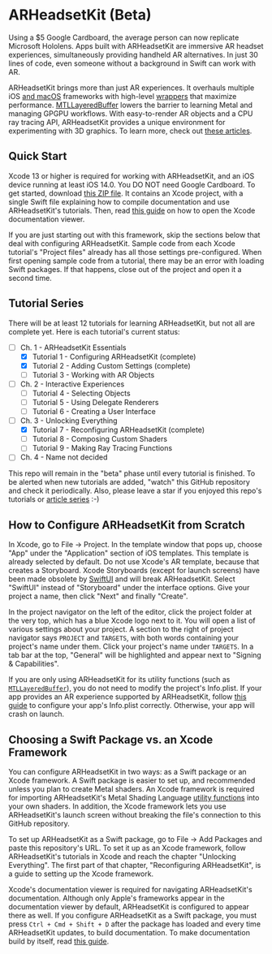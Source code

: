 # ARHeadsetKit (Beta)

Using a $5 Google Cardboard, the average person can now replicate Microsoft Hololens. Apps built with ARHeadsetKit are immersive AR headset experiences, simultaneously providing handheld AR alternatives. In just 30 lines of code, even someone without a background in Swift can work with AR.

ARHeadsetKit brings more than just AR experiences. It overhauls multiple iOS [and macOS](docs//mac-compatibility.md) frameworks with high-level [wrappers](docs/extensions-to-apple-frameworks.md) that maximize performance. [MTLLayeredBuffer](docs/articles/layered-buffer.md) lowers the barrier to learning Metal and managing GPGPU workflows. With easy-to-render AR objects and a CPU ray tracing API, ARHeadsetKit provides a unique environment for experimenting with 3D graphics. To learn more, check out [these articles](docs/article-list.md).

## Quick Start

Xcode 13 or higher is required for working with ARHeadsetKit, and an iOS device running at least iOS 14.0. You DO NOT need Google Cardboard. To get started, download [this ZIP file](ARHeadsetKit_Documentation.zip). It contains an Xcode project, with a single Swift file explaining how to compile documentation and use ARHeadsetKit's tutorials. Then, read [this guide](docs/viewing-documentation.md) on how to open the Xcode documentation viewer.

If you are just starting out with this framework, skip the sections below that deal with configuring ARHeadsetKit. Sample code from each Xcode tutorial's "Project files" already has all those settings pre-configured. When first opening sample code from a tutorial, there may be an error with loading Swift packages. If that happens, close out of the project and open it a second time.

## Tutorial Series

There will be at least 12 tutorials for learning ARHeadsetKit, but not all are complete yet. Here is each tutorial's current status:

- [ ] Ch. 1 - ARHeadsetKit Essentials
  - [x] Tutorial 1 - Configuring ARHeadsetKit (complete)
  - [x] Tutorial 2 - Adding Custom Settings (complete)
  - [ ] Tutorial 3 - Working with AR Objects
- [ ] Ch. 2 - Interactive Experiences
  - [ ] Tutorial 4 - Selecting Objects
  - [ ] Tutorial 5 - Using Delegate Renderers
  - [ ] Tutorial 6 - Creating a User Interface
- [ ] Ch. 3 - Unlocking Everything
  - [x] Tutorial 7 - Reconfiguring ARHeadsetKit (complete)
  - [ ] Tutorial 8 - Composing Custom Shaders
  - [ ] Tutorial 9 - Making Ray Tracing Functions
- [ ] Ch. 4 - Name not decided

This repo will remain in the "beta" phase until every tutorial is finished. To be alerted when new tutorials are added, "watch" this GitHub repository and check it periodically. Also, please leave a star if you enjoyed this repo's tutorials or [article series](docs/article-list.md) :-)

## How to Configure ARHeadsetKit from Scratch

In Xcode, go to File -> Project. In the template window that pops up, choose "App" under the "Application" section of iOS templates. This template is already selected by default. Do not use Xcode's AR template, because that creates a Storyboard. Xcode Storyboards (except for launch screens) have been made obsolete by [SwiftUI](https://developer.apple.com/xcode/swiftui) and will break ARHeadsetKit. Select "SwiftUI" instead of "Storyboard" under the interface options. Give your project a name, then click "Next" and finally "Create".

In the project navigator on the left of the editor, click the project folder at the very top, which has a blue Xcode logo next to it. You will open a list of various settings about your project. A section to the right of project navigator says `PROJECT` and `TARGETS`, with both words containing your project's name under them. Click your project's name under `TARGETS`. In a tab bar at the top, "General" will be highlighted and appear next to "Signing &amp; Capabilities". 

If you are only using ARHeadsetKit for its utility functions (such as [`MTLLayeredBuffer`](docs/articles/layered-buffer.md)), you do not need to modify the project's Info.plist. If your app provides an AR experience supported by ARHeadsetKit, follow [this guide](docs/property-list-keys.md) to configure your app's Info.plist correctly. Otherwise, your app will crash on launch.

## Choosing a Swift Package vs. an Xcode Framework

You can configure ARHeadsetKit in two ways: as a Swift package or an Xcode framework. A Swift package is easier to set up, and recommended unless you plan to create Metal shaders. An Xcode framework is required for importing ARHeadsetKit's Metal Shading Language [utility functions](docs/articles/metal-utility-functions.md) into your own shaders. In addition, the Xcode framework lets you use ARHeadsetKit's launch screen without breaking the file's connection to this GitHub repository.

To set up ARHeadsetKit as a Swift package, go to File -> Add Packages and paste this repository's URL. To set it up as an Xcode framework, follow ARHeadsetKit's tutorials in Xcode and reach the chapter "Unlocking Everything". The first part of that chapter, "Reconfiguring ARHeadsetKit", is a guide to setting up the Xcode framework.

Xcode's documentation viewer is required for navigating ARHeadsetKit's documentation. Although only Apple's frameworks appear in the documentation viewer by default, ARHeadsetKit is configured to appear there as well. If you configure ARHeadsetKit as a Swift package, you must press `Ctrl + Cmd + Shift + D` after the package has loaded and every time ARHeadsetKit updates, to build documentation. To make documentation build by itself, read [this guide](docs/building-documentation.md).
